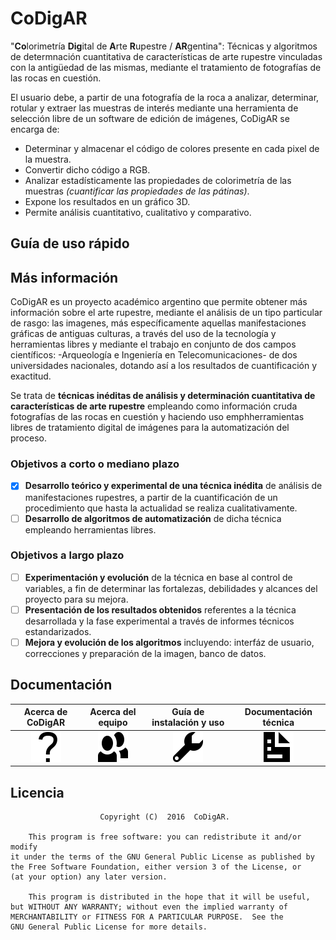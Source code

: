 # CoDigAR

"**Co**lorimetría **Dig**ital de **A**rte **R**upestre / **AR**gentina": Técnicas y algoritmos de determnación cuantitativa de características de arte rupestre vinculadas con la antigüedad de las mismas, mediante el tratamiento de fotografías de las rocas en cuestión.

El usuario debe, a partir de una fotografía de la roca a analizar, determinar, rotular y extraer las muestras de interés mediante una herramienta de selección libre de un software de edición de imágenes, CoDigAR se encarga de:

- Determinar y almacenar el código de colores presente en cada pixel de la muestra.
- Convertir dicho código a RGB.
- Analizar estadísticamente las propiedades de colorimetría de las muestras *(cuantificar las propiedades de las pátinas)*.
- Expone los resultados en un gráfico 3D.
- Permite análisis cuantitativo, cualitativo y comparativo.

## Guía de uso rápido

## Más información

CoDigAR es un proyecto académico argentino que permite obtener más información sobre el arte rupestre, mediante el análisis de un tipo particular de rasgo: las imagenes, más específicamente aquellas manifestaciones gráficas de antiguas culturas, a través del uso de la tecnología y herramientas libres y mediante el trabajo en conjunto de dos campos científicos: -Arqueología e Ingeniería en
Telecomunicaciones- de dos universidades nacionales, dotando así a los resultados de cuantificación y exactitud.

Se trata de **técnicas inéditas de análisis y determinación cuantitativa de características de arte rupestre** empleando como información cruda fotografías de las rocas en cuestión y haciendo uso emphherramientas libres de tratamiento digital de imágenes para la automatización del proceso.

### Objetivos a corto o mediano plazo

- [x] **Desarrollo teórico y experimental de una técnica inédita** de análisis de manifestaciones rupestres, a partir de la cuantificación de un procedimiento que hasta la actualidad se realiza cualitativamente.
- [ ] **Desarrollo de algoritmos de automatización**  de dicha técnica empleando herramientas libres.

### Objetivos a largo plazo
- [ ] **Experimentación y evolución** de la técnica en base al control de variables, a fin de determinar las fortalezas, debilidades y alcances del proyecto para su mejora.
- [ ] **Presentación de los resultados obtenidos** referentes a la técnica desarrollada y la fase experimental a través de informes técnicos estandarizados.
- [ ] **Mejora y evolución de los algoritmos** incluyendo: interfáz de usuario, correcciones y preparación de la imagen, banco de datos.

## Documentación

| Acerca de CoDigAR | Acerca del equipo  | Guía de instalación y uso | Documentación técnica |
|:--------:|:--------:|:--------:|:--------:|
|    [![](https://github.com/brivadeneira/CoDigAR/blob/master/img/iconos/question-mark-6x.png?raw=true)](https://github.com/brivadeneira/CoDigAR/wiki/Acerca-de-CoDigAR)     |    [![](https://github.com/brivadeneira/CoDigAR/blob/master/img/iconos/people-6x.png?raw=true)](https://github.com/brivadeneira/CoDigAR/wiki/Acerca-del-equipo)    |    [![](https://github.com/brivadeneira/CoDigAR/blob/master/img/iconos/wrench-6x.png?raw=true)](https://github.com/brivadeneira/CoDigAR/wiki/Gu%C3%ADa-de-instalaci%C3%B3n-y-uso)    |    [![](https://github.com/brivadeneira/CoDigAR/blob/master/img/iconos/document-6x.png?raw=true)](https://github.com/brivadeneira/CoDigAR/wiki/Documentaci%C3%B3n-t%C3%A9cnica)    |

## Licencia

        				Copyright (C)  2016  CoDigAR.
                        
    	This program is free software: you can redistribute it and/or modify
    it under the terms of the GNU General Public License as published by
    the Free Software Foundation, either version 3 of the License, or
    (at your option) any later version.

    	This program is distributed in the hope that it will be useful,
    but WITHOUT ANY WARRANTY; without even the implied warranty of
    MERCHANTABILITY or FITNESS FOR A PARTICULAR PURPOSE.  See the
    GNU General Public License for more details.
